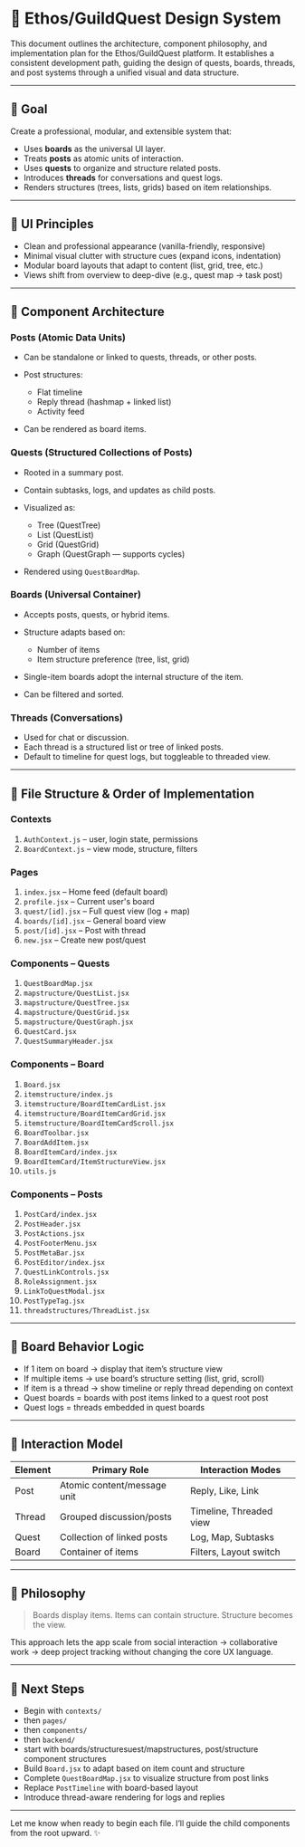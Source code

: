 # 🧭 Ethos/GuildQuest Design System

This document outlines the architecture, component philosophy, and implementation plan for the Ethos/GuildQuest platform. It establishes a consistent development path, guiding the design of quests, boards, threads, and post systems through a unified visual and data structure.

---

## 🎯 Goal

Create a professional, modular, and extensible system that:

* Uses **boards** as the universal UI layer.
* Treats **posts** as atomic units of interaction.
* Uses **quests** to organize and structure related posts.
* Introduces **threads** for conversations and quest logs.
* Renders structures (trees, lists, grids) based on item relationships.

---

## 📐 UI Principles

* Clean and professional appearance (vanilla-friendly, responsive)
* Minimal visual clutter with structure cues (expand icons, indentation)
* Modular board layouts that adapt to content (list, grid, tree, etc.)
* Views shift from overview to deep-dive (e.g., quest map → task post)

---

## 🧱 Component Architecture

### Posts (Atomic Data Units)

* Can be standalone or linked to quests, threads, or other posts.
* Post structures:

  * Flat timeline
  * Reply thread (hashmap + linked list)
  * Activity feed
* Can be rendered as board items.

### Quests (Structured Collections of Posts)

* Rooted in a summary post.
* Contain subtasks, logs, and updates as child posts.
* Visualized as:

  * Tree (QuestTree)
  * List (QuestList)
  * Grid (QuestGrid)
  * Graph (QuestGraph — supports cycles)
* Rendered using `QuestBoardMap`.

### Boards (Universal Container)

* Accepts posts, quests, or hybrid items.
* Structure adapts based on:

  * Number of items
  * Item structure preference (tree, list, grid)
* Single-item boards adopt the internal structure of the item.
* Can be filtered and sorted.

### Threads (Conversations)

* Used for chat or discussion.
* Each thread is a structured list or tree of linked posts.
* Default to timeline for quest logs, but toggleable to threaded view.

---

## 📁 File Structure & Order of Implementation

### Contexts

1. `AuthContext.js` – user, login state, permissions
2. `BoardContext.js` – view mode, structure, filters

### Pages

1. `index.jsx` – Home feed (default board)
2. `profile.jsx` – Current user's board
3. `quest/[id].jsx` – Full quest view (log + map)
4. `boards/[id].jsx` – General board view
5. `post/[id].jsx` – Post with thread
6. `new.jsx` – Create new post/quest

### Components – Quests

1. `QuestBoardMap.jsx`
2. `mapstructure/QuestList.jsx`
3. `mapstructure/QuestTree.jsx`
4. `mapstructure/QuestGrid.jsx`
5. `mapstructure/QuestGraph.jsx`
6. `QuestCard.jsx`
7. `QuestSummaryHeader.jsx`

### Components – Board

1. `Board.jsx`
2. `itemstructure/index.js`
3. `itemstructure/BoardItemCardList.jsx`
4. `itemstructure/BoardItemCardGrid.jsx`
5. `itemstructure/BoardItemCardScroll.jsx`
6. `BoardToolbar.jsx`
7. `BoardAddItem.jsx`
8. `BoardItemCard/index.jsx`
9. `BoardItemCard/ItemStructureView.jsx`
10. `utils.js`

### Components – Posts

1. `PostCard/index.jsx`
2. `PostHeader.jsx`
3. `PostActions.jsx`
4. `PostFooterMenu.jsx`
5. `PostMetaBar.jsx`
6. `PostEditor/index.jsx`
7. `QuestLinkControls.jsx`
8. `RoleAssignment.jsx`
9. `LinkToQuestModal.jsx`
10. `PostTypeTag.jsx`
11. `threadstructures/ThreadList.jsx`

---

## 🔁 Board Behavior Logic

* If 1 item on board → display that item’s structure view
* If multiple items → use board’s structure setting (list, grid, scroll)
* If item is a thread → show timeline or reply thread depending on context
* Quest boards = boards with post items linked to a quest root post
* Quest logs = threads embedded in quest boards

---

## 🧠 Interaction Model

| Element | Primary Role                | Interaction Modes       |
| ------- | --------------------------- | ----------------------- |
| Post    | Atomic content/message unit | Reply, Like, Link       |
| Thread  | Grouped discussion/posts    | Timeline, Threaded view |
| Quest   | Collection of linked posts  | Log, Map, Subtasks      |
| Board   | Container of items          | Filters, Layout switch  |

---

## 🌱 Philosophy

> Boards display items. Items can contain structure. Structure becomes the view.

This approach lets the app scale from social interaction → collaborative work → deep project tracking without changing the core UX language.

---

## 📌 Next Steps

* Begin with `contexts/`&#x20;
* then `pages/` 
* then `components/` 
* then `backend/` 
* start with boards/structuresuest/mapstructures, post/structure component structures
* Build `Board.jsx` to adapt based on item count and structure
* Complete `QuestBoardMap.jsx` to visualize structure from post links
* Replace `PostTimeline` with board-based layout
* Introduce thread-aware rendering for logs and replies

---

Let me know when ready to begin each file. I’ll guide the child components from the root upward. ✨
